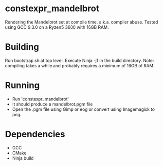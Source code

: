 # constexpr_mandelbrot

Rendering the Mandelbrot set at compile time, a.k.a. compiler abuse.
Tested using GCC 9.3.0 on a Ryzen5 3600 with 16GB RAM.

# Building
Run bootstrap.sh at top level.
Execute Ninja -j1 in the build directory.
Note: compiling takes a while and probably requires a minimum of 16GB of RAM.

# Running
* Run 'constexpr_mandelbrot'
* It should produce a mandelbrot.pgm file
* Open the .pgm file using Gimp or eog or convert using Imagemagick to png.

# Dependencies
* GCC
* CMake
* Ninja build
